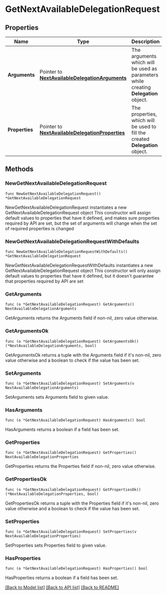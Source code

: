 # GetNextAvailableDelegationRequest

## Properties

Name | Type | Description | Notes
------------ | ------------- | ------------- | -------------
**Arguments** | Pointer to [**NextAvailableDelegationArguments**](NextAvailableDelegationArguments.md) | The arguments which will be used as parameters while creating __Delegation__ object. | [optional] 
**Properties** | Pointer to [**NextAvailableDelegationProperties**](NextAvailableDelegationProperties.md) | The properties, which will be used to fill the created __Delegation__ object. | [optional] 

## Methods

### NewGetNextAvailableDelegationRequest

`func NewGetNextAvailableDelegationRequest() *GetNextAvailableDelegationRequest`

NewGetNextAvailableDelegationRequest instantiates a new GetNextAvailableDelegationRequest object
This constructor will assign default values to properties that have it defined,
and makes sure properties required by API are set, but the set of arguments
will change when the set of required properties is changed

### NewGetNextAvailableDelegationRequestWithDefaults

`func NewGetNextAvailableDelegationRequestWithDefaults() *GetNextAvailableDelegationRequest`

NewGetNextAvailableDelegationRequestWithDefaults instantiates a new GetNextAvailableDelegationRequest object
This constructor will only assign default values to properties that have it defined,
but it doesn't guarantee that properties required by API are set

### GetArguments

`func (o *GetNextAvailableDelegationRequest) GetArguments() NextAvailableDelegationArguments`

GetArguments returns the Arguments field if non-nil, zero value otherwise.

### GetArgumentsOk

`func (o *GetNextAvailableDelegationRequest) GetArgumentsOk() (*NextAvailableDelegationArguments, bool)`

GetArgumentsOk returns a tuple with the Arguments field if it's non-nil, zero value otherwise
and a boolean to check if the value has been set.

### SetArguments

`func (o *GetNextAvailableDelegationRequest) SetArguments(v NextAvailableDelegationArguments)`

SetArguments sets Arguments field to given value.

### HasArguments

`func (o *GetNextAvailableDelegationRequest) HasArguments() bool`

HasArguments returns a boolean if a field has been set.

### GetProperties

`func (o *GetNextAvailableDelegationRequest) GetProperties() NextAvailableDelegationProperties`

GetProperties returns the Properties field if non-nil, zero value otherwise.

### GetPropertiesOk

`func (o *GetNextAvailableDelegationRequest) GetPropertiesOk() (*NextAvailableDelegationProperties, bool)`

GetPropertiesOk returns a tuple with the Properties field if it's non-nil, zero value otherwise
and a boolean to check if the value has been set.

### SetProperties

`func (o *GetNextAvailableDelegationRequest) SetProperties(v NextAvailableDelegationProperties)`

SetProperties sets Properties field to given value.

### HasProperties

`func (o *GetNextAvailableDelegationRequest) HasProperties() bool`

HasProperties returns a boolean if a field has been set.


[[Back to Model list]](../README.md#documentation-for-models) [[Back to API list]](../README.md#documentation-for-api-endpoints) [[Back to README]](../README.md)


